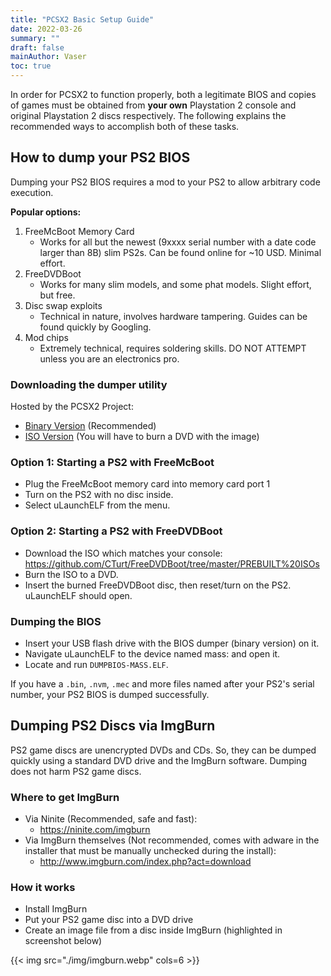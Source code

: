 ```yaml
---
title: "PCSX2 Basic Setup Guide"
date: 2022-03-26
summary: ""
draft: false
mainAuthor: Vaser
toc: true
---
```


In order for PCSX2 to function properly, both a legitimate BIOS and copies of games must be obtained from **your own** Playstation 2 console and original Playstation 2 discs respectively.  The following explains the recommended ways to accomplish both of these tasks.

## How to dump your PS2 BIOS

Dumping your PS2 BIOS requires a mod to your PS2 to allow arbitrary code execution.

**Popular options:**

1. FreeMcBoot Memory Card
    - Works for all but the newest (9xxxx serial number with a date code larger than 8B) slim PS2s. Can be found online for ~10 USD. Minimal effort.
2. FreeDVDBoot
    - Works for many slim models, and some phat models. Slight effort, but free.
3. Disc swap exploits
    - Technical in nature, involves hardware tampering. Guides can be found quickly by Googling.
4. Mod chips
    - Extremely technical, requires soldering skills. DO NOT ATTEMPT unless you are an electronics pro.

### Downloading the dumper utility

Hosted by the PCSX2 Project:
- [Binary Version](https://github.com/PCSX2/tools/releases/download/bios-dumper%2Fv2/PS2dumperV2_bin.7z) (Recommended)
- [ISO Version](https://github.com/PCSX2/tools/releases/download/bios-dumper%2Fv2/PS2dumperV2_iso.7z) (You will have to burn a DVD with the image)

### Option 1: Starting a PS2 with FreeMcBoot

- Plug the FreeMcBoot memory card into memory card port 1
- Turn on the PS2 with no disc inside.
- Select uLaunchELF from the menu.

### Option 2: Starting a PS2 with FreeDVDBoot

- Download the ISO which matches your console: https://github.com/CTurt/FreeDVDBoot/tree/master/PREBUILT%20ISOs
- Burn the ISO to a DVD.
- Insert the burned FreeDVDBoot disc, then reset/turn on the PS2. uLaunchELF should open.

### Dumping the BIOS

- Insert your USB flash drive with the BIOS dumper (binary version) on it.
- Navigate uLaunchELF to the device named mass: and open it.
- Locate and run `DUMPBIOS-MASS.ELF`.

If you have a `.bin`, `.nvm`, `.mec` and more files named after your PS2's serial number, your PS2 BIOS is dumped successfully.

## Dumping PS2 Discs via ImgBurn

PS2 game discs are unencrypted DVDs and CDs. So, they can be dumped quickly using a standard DVD drive and the ImgBurn software. Dumping does not harm PS2 game discs.

### Where to get ImgBurn
- Via Ninite (Recommended, safe and fast):
  - https://ninite.com/imgburn
- Via ImgBurn themselves (Not recommended, comes with adware in the installer that must be manually unchecked during the install):
  - http://www.imgburn.com/index.php?act=download

### How it works
- Install ImgBurn
- Put your PS2 game disc into a DVD drive
- Create an image file from a disc inside ImgBurn (highlighted in screenshot below)

{{< img src="./img/imgburn.webp" cols=6 >}}

